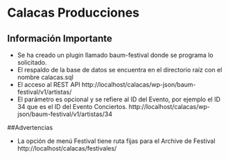 # Calacas Producciones

## Información Importante

- Se ha creado un plugin llamado baum-festival donde se programa lo solicitado.
- El respaldo de la base de datos se encuentra en el directorio raíz con el nombre calacas.sql
- El acceso al REST API http://localhost/calacas/wp-json/baum-festival/v1/artistas/
- El parámetro es opcional y se refiere al ID del Evento, por ejemplo el ID 34 que es el ID del Evento Conciertos. http://localhost/calacas/wp-json/baum-festival/v1/artistas/34

##Advertencias
- La opción de menú Festival tiene ruta fijas para el Archive de Festival http://localhost/calacas/festivales/